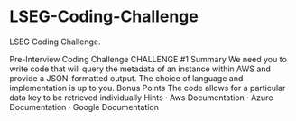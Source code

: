 # LSEG-Coding-Challenge
LSEG Coding Challenge.

Pre-Interview Coding Challenge 
CHALLENGE #1 
Summary
We need you to write code that will query the metadata of an instance within AWS and provide a JSON-formatted output. The choice of language and implementation is up to you. 
Bonus Points 
The code allows for a particular data key to be retrieved individually 
Hints 
· Aws Documentation
· Azure Documentation
· Google Documentation
